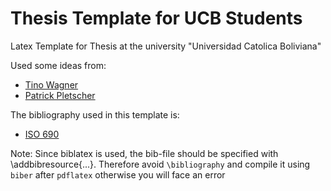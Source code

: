 # Thesis Template for UCB Students
Latex Template for Thesis at the university "Universidad Catolica Boliviana" 

Used some ideas from:
 - [Tino Wagner](https://github.com/tuxu/ethz-thesis)
 - [Patrick Pletscher](https://github.com/ppletscher/phd-thesis-sample)
 
 The bibliography used in this template is:
 - [ISO 690](https://github.com/michal-h21/biblatex-iso690)
 
 Note: Since biblatex is used, the bib-file should be specified with \addbibresource{...}. Therefore
	avoid `\bibliography` and compile it using `biber` after `pdflatex` otherwise you will face an error
